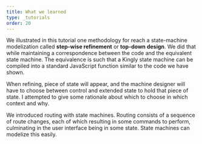 ```yaml
---
title: What we learned
type: _tutorials
order: 20
---
```


We illustrated in this tutorial one methodology for reach a state-machine modelization called **step-wise refinement** or **top-down design**. We did that while maintaining a correspondence between the code and the equivalent state machine. The equivalence is such that a Kingly state machine can be compiled into a standard JavaScript function similar to the code we have shown.

When refining, piece of state will appear, and the machine designer will have to choose between control and extended state to hold that piece of state. I attempted to give some rationale about which to choose in which context and why.

We introduced routing with state machines. Routing consists of a sequence of route changes, each of which resulting in some commands to perform, culminating in the user interface being in some state. State machines can modelize this easily.
